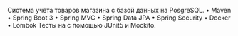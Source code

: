Система учёта товаров магазина с базой данных на PosgreSQL.
•	Maven
•	Spring Boot 3
•	Spring MVC
•	Spring Data JPA
•	Spring Security
•	Docker
•	Lombok
Тесты на с помощью JUnit5 и Mockito.
